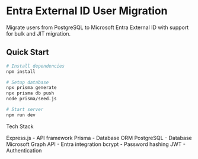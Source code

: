 # Entra External ID User Migration

Migrate users from PostgreSQL to Microsoft Entra External ID with support for bulk and JIT migration.

## Quick Start

```bash
# Install dependencies
npm install

# Setup database
npx prisma generate
npx prisma db push
node prisma/seed.js

# Start server
npm run dev
```

Tech Stack

Express.js - API framework
Prisma - Database ORM
PostgreSQL - Database
Microsoft Graph API - Entra integration
bcrypt - Password hashing
JWT - Authentication
